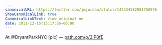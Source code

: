 ```yaml
---
canonicalURL: https://twitter.com/jmjordan/status/147334582981758976
ShowCanonicalLink: true
CanonicalLinkText: View original on
date: 2011-12-15T15:17:56+00:00
---
```

At @BryantParkNYC [pic] — [path.com/p/3IP8fE](http://path.com/p/3IP8fE)